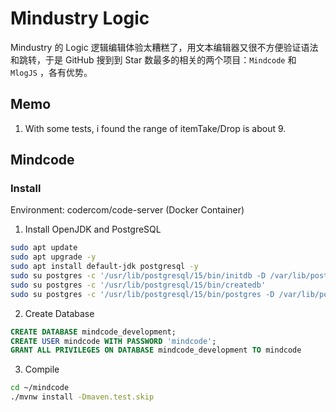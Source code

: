 # Mindustry Logic

Mindustry 的 Logic 逻辑编辑体验太糟糕了，用文本编辑器又很不方便验证语法和跳转，于是 GitHub 搜到到 Star 数最多的相关的两个项目：`Mindcode` 和 `MlogJS` ，各有优势。

## Memo
1. With some tests, i found the range of itemTake/Drop is about 9.

## Mindcode

### Install

Environment: codercom/code-server (Docker Container)

1. Install OpenJDK and PostgreSQL
```bash
sudo apt update
sudo apt upgrade -y
sudo apt install default-jdk postgresql -y
sudo su postgres -c '/usr/lib/postgresql/15/bin/initdb -D /var/lib/postgresql/15/main --auth-local peer --auth-host scram-sha-256 --no-instructions'
sudo su postgres -c '/usr/lib/postgresql/15/bin/createdb'
sudo su postgres -c '/usr/lib/postgresql/15/bin/postgres -D /var/lib/postgresql/15/main'
```

2. Create Database
```sql
CREATE DATABASE mindcode_development;
CREATE USER mindcode WITH PASSWORD 'mindcode';
GRANT ALL PRIVILEGES ON DATABASE mindcode_development TO mindcode
```

3. Compile
```bash
cd ~/mindcode
./mvnw install -Dmaven.test.skip
```
